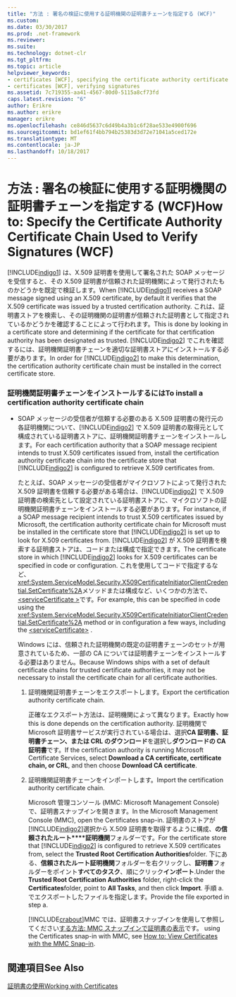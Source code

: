 ```yaml
---
title: "方法 : 署名の検証に使用する証明機関の証明書チェーンを指定する (WCF)"
ms.custom: 
ms.date: 03/30/2017
ms.prod: .net-framework
ms.reviewer: 
ms.suite: 
ms.technology: dotnet-clr
ms.tgt_pltfrm: 
ms.topic: article
helpviewer_keywords:
- certificates [WCF], specifying the certificate authority certificate chain
- certificates [WCF], verifying signatures
ms.assetid: 7c719355-aa41-4567-80d0-5115a8cf73fd
caps.latest.revision: "6"
author: Erikre
ms.author: erikre
manager: erikre
ms.openlocfilehash: ce846d5637c6d49b4a3b1c6f28ae533e4900f696
ms.sourcegitcommit: bd1ef61f4bb794b25383d3d72e71041a5ced172e
ms.translationtype: MT
ms.contentlocale: ja-JP
ms.lasthandoff: 10/18/2017
---
```

# <a name="how-to-specify-the-certificate-authority-certificate-chain-used-to-verify-signatures-wcf"></a><span data-ttu-id="84547-102">方法 : 署名の検証に使用する証明機関の証明書チェーンを指定する (WCF)</span><span class="sxs-lookup"><span data-stu-id="84547-102">How to: Specify the Certificate Authority Certificate Chain Used to Verify Signatures (WCF)</span></span>
<span data-ttu-id="84547-103">[!INCLUDE[indigo1](../../../../includes/indigo1-md.md)] は、X.509 証明書を使用して署名された SOAP メッセージを受信すると、その X.509 証明書が信頼された証明機関によって発行されたものかどうかを既定で検証します。</span><span class="sxs-lookup"><span data-stu-id="84547-103">When [!INCLUDE[indigo1](../../../../includes/indigo1-md.md)] receives a SOAP message signed using an X.509 certificate, by default it verifies that the X.509 certificate was issued by a trusted certification authority.</span></span> <span data-ttu-id="84547-104">これは、証明書ストアを検索し、その証明機関の証明書が信頼された証明書として指定されているかどうかを確認することによって行われます。</span><span class="sxs-lookup"><span data-stu-id="84547-104">This is done by looking in a certificate store and determining if the certificate for that certification authority has been designated as trusted.</span></span> <span data-ttu-id="84547-105">[!INCLUDE[indigo2](../../../../includes/indigo2-md.md)] でこれを確認するには、証明機関証明書チェーンを適切な証明書ストアにインストールする必要があります。</span><span class="sxs-lookup"><span data-stu-id="84547-105">In order for [!INCLUDE[indigo2](../../../../includes/indigo2-md.md)] to make this determination, the certification authority certificate chain must be installed in the correct certificate store.</span></span>  
  
### <a name="to-install-a-certification-authority-certificate-chain"></a><span data-ttu-id="84547-106">証明機関証明書チェーンをインストールするには</span><span class="sxs-lookup"><span data-stu-id="84547-106">To install a certification authority certificate chain</span></span>  
  
-   <span data-ttu-id="84547-107">SOAP メッセージの受信者が信頼する必要のある X.509 証明書の発行元の各証明機関について、[!INCLUDE[indigo2](../../../../includes/indigo2-md.md)] で X.509 証明書の取得元として構成されている証明書ストアに、証明機関証明書チェーンをインストールします。</span><span class="sxs-lookup"><span data-stu-id="84547-107">For each certification authority that a SOAP message recipient intends to trust X.509 certificates issued from, install the certification authority certificate chain into the certificate store that [!INCLUDE[indigo2](../../../../includes/indigo2-md.md)] is configured to retrieve X.509 certificates from.</span></span>  
  
     <span data-ttu-id="84547-108">たとえば、SOAP メッセージの受信者がマイクロソフトによって発行された X.509 証明書を信頼する必要がある場合は、[!INCLUDE[indigo2](../../../../includes/indigo2-md.md)] で X.509 証明書の検索先として設定されている証明書ストアに、マイクロソフトの証明機関証明書チェーンをインストールする必要があります。</span><span class="sxs-lookup"><span data-stu-id="84547-108">For instance, if a SOAP message recipient intends to trust X.509 certificates issued by Microsoft, the certification authority certificate chain for Microsoft must be installed in the certificate store that [!INCLUDE[indigo2](../../../../includes/indigo2-md.md)] is set up to look for X.509 certificates from.</span></span> <span data-ttu-id="84547-109">[!INCLUDE[indigo2](../../../../includes/indigo2-md.md)] が X.509 証明書を検索する証明書ストアは、コードまたは構成で指定できます。</span><span class="sxs-lookup"><span data-stu-id="84547-109">The certificate store in which [!INCLUDE[indigo2](../../../../includes/indigo2-md.md)] looks for X.509 certificates can be specified in code or configuration.</span></span> <span data-ttu-id="84547-110">これを使用してコードで指定するなど、<xref:System.ServiceModel.Security.X509CertificateInitiatorClientCredential.SetCertificate%2A>メソッドまたは構成など、いくつかの方法で、 [ \<serviceCertificate >](../../../../docs/framework/configure-apps/file-schema/wcf/servicecertificate-of-clientcredentials-element.md)です。</span><span class="sxs-lookup"><span data-stu-id="84547-110">For example, this can be specified in code using the <xref:System.ServiceModel.Security.X509CertificateInitiatorClientCredential.SetCertificate%2A> method or in configuration a few ways, including the [\<serviceCertificate>](../../../../docs/framework/configure-apps/file-schema/wcf/servicecertificate-of-clientcredentials-element.md) .</span></span>  
  
     <span data-ttu-id="84547-111">Windows には、信頼された証明機関の既定の証明書チェーンのセットが用意されているため、一部の CA については証明書チェーンをインストールする必要はありません。</span><span class="sxs-lookup"><span data-stu-id="84547-111">Because Windows ships with a set of default certificate chains for trusted certificate authorities, it may not be necessary to install the certificate chain for all certificate authorities.</span></span>  
  
    1.  <span data-ttu-id="84547-112">証明機関証明書チェーンをエクスポートします。</span><span class="sxs-lookup"><span data-stu-id="84547-112">Export the certification authority certificate chain.</span></span>  
  
         <span data-ttu-id="84547-113">正確なエクスポート方法は、証明機関によって異なります。</span><span class="sxs-lookup"><span data-stu-id="84547-113">Exactly how this is done depends on the certification authority.</span></span> <span data-ttu-id="84547-114">証明機関で Microsoft 証明書サービスが実行されている場合は、選択**CA 証明書、証明書チェーン、または CRL のダウンロード**を選択し**ダウンロードの CA 証明書**です。</span><span class="sxs-lookup"><span data-stu-id="84547-114">If the certification authority is running Microsoft Certificate Services, select **Download a CA certificate, certificate chain, or CRL**, and then choose **Download CA certificate**.</span></span>  
  
    2.  <span data-ttu-id="84547-115">証明機関証明書チェーンをインポートします。</span><span class="sxs-lookup"><span data-stu-id="84547-115">Import the certification authority certificate chain.</span></span>  
  
         <span data-ttu-id="84547-116">Microsoft 管理コンソール (MMC: Microsoft Management Console) で、証明書スナップインを開きます。</span><span class="sxs-lookup"><span data-stu-id="84547-116">In the Microsoft Management Console (MMC), open the Certificates snap-in.</span></span> <span data-ttu-id="84547-117">証明書のストアが[!INCLUDE[indigo2](../../../../includes/indigo2-md.md)]選択から X.509 証明書を取得するように構成、**の信頼されたルート****証明機関**フォルダーです。</span><span class="sxs-lookup"><span data-stu-id="84547-117">For the certificate store that [!INCLUDE[indigo2](../../../../includes/indigo2-md.md)] is configured to retrieve X.509 certificates from, select the **Trusted Root** **Certification Authorities**folder.</span></span> <span data-ttu-id="84547-118">下にある、**信頼されたルート証明機関**フォルダーを右クリックし、**証明書**フォルダーをポイント**すべてのタスク**、順にクリック**インポート**.</span><span class="sxs-lookup"><span data-stu-id="84547-118">Under the **Trusted Root Certification Authorities** folder, right-click the **Certificates**folder, point to **All Tasks**, and then click **Import**.</span></span> <span data-ttu-id="84547-119">手順 a. でエクスポートしたファイルを指定します。</span><span class="sxs-lookup"><span data-stu-id="84547-119">Provide the file exported in step a.</span></span>  
  
         [!INCLUDE[crabout](../../../../includes/crabout-md.md)]<span data-ttu-id="84547-120">MMC では、証明書スナップインを使用して参照してください[する方法: MMC スナップインで証明書の表示](../../../../docs/framework/wcf/feature-details/how-to-view-certificates-with-the-mmc-snap-in.md)です。</span><span class="sxs-lookup"><span data-stu-id="84547-120"> using the Certificates snap-in with MMC, see [How to: View Certificates with the MMC Snap-in](../../../../docs/framework/wcf/feature-details/how-to-view-certificates-with-the-mmc-snap-in.md).</span></span>  
  
## <a name="see-also"></a><span data-ttu-id="84547-121">関連項目</span><span class="sxs-lookup"><span data-stu-id="84547-121">See Also</span></span>  
 [<span data-ttu-id="84547-122">証明書の使用</span><span class="sxs-lookup"><span data-stu-id="84547-122">Working with Certificates</span></span>](../../../../docs/framework/wcf/feature-details/working-with-certificates.md)
